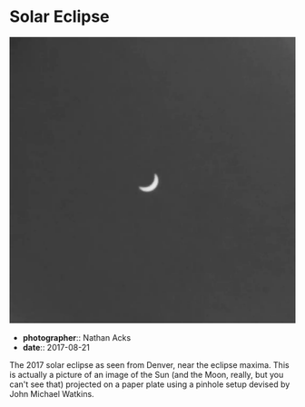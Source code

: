 # Solar Eclipse

![A black-and-white photo of a partial solar eclipse projected onto a paper plate](assets/2017-08-21-solar-eclipse.webp)

* **photographer**:: Nathan Acks
* **date**:: 2017-08-21

The 2017 solar eclipse as seen from Denver, near the eclipse maxima. This is actually a picture of an image of the Sun (and the Moon, really, but you can't see that) projected on a paper plate using a pinhole setup devised by John Michael Watkins.
